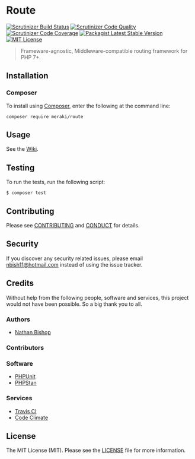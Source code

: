 # Route

[![Scrutinizer Build Status][scrutinizer-build-image]][scrutinizer-build-url]
[![Scrutinizer Code Quality][scrutinizer-code-quality-image]][scrutinizer-code-quality-url]
[![Scrutinizer Code Coverage][scrutinizer-code-coverage-image]][scrutinizer-code-coverage-url]
[![Packagist Latest Stable Version][packagist-image]][packagist-url]
[![MIT License][license-image]][license-url]

> Frameware-agnostic, Middleware-compatible routing framework for PHP 7+.


## Installation

### Composer

To install using [Composer](https://getcomposer.org/), enter the following at the command line:

```cli
composer require meraki/route
```

## Usage

See the [Wiki](https://github.com/merakiframework/route/wiki).

## Testing

To run the tests, run the following script:

```cli
$ composer test
```

## Contributing

Please see [CONTRIBUTING](CONTRIBUTING.md) and [CONDUCT](CONDUCT.md) for details.

## Security

If you discover any security related issues, please email nbish11@hotmail.com instead of using the issue tracker.

## Credits

Without help from the following people, software and services, this project would not have been possible. So a big thank you to all.

### Authors

- [Nathan Bishop](https://github.com/nbish11)

### Contributors

### Software

- [PHPUnit](https://github.com/sebastianbergmann/phpunit)
- [PHPStan](https://github.com/phpstan/phpstan)

### Services

- [Travis CI](https://travis-ci.com/)
- [Code Climate](https://codeclimate.com)

## License

The MIT License (MIT). Please see the [LICENSE](LICENSE.md) file for more information.

[scrutinizer-build-url]: https://scrutinizer-ci.com/g/merakiframework/route/build-status/master
[scrutinizer-build-image]: https://scrutinizer-ci.com/g/merakiframework/route/badges/build.png?b=master
[scrutinizer-code-quality-url]: https://scrutinizer-ci.com/g/merakiframework/route/?branch=master
[scrutinizer-code-quality-image]: https://scrutinizer-ci.com/g/merakiframework/route/badges/quality-score.png?b=master
[scrutinizer-code-coverage-url]: https://scrutinizer-ci.com/g/merakiframework/route/?branch=master
[scrutinizer-code-coverage-image]: https://scrutinizer-ci.com/g/merakiframework/route/badges/coverage.png?b=master
[packagist-url]: https://packagist.org/packages/meraki/route
[packagist-image]: https://poser.pugx.org/meraki/route/v/stable
[license-url]: https://raw.githubusercontent.com/merakiframework/route/master/LICENSE.md
[license-image]: https://img.shields.io/badge/license-MIT-blue.svg
